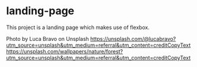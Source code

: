 # landing-page
This project is a landing page which makes use of flexbox.

Photo by Luca Bravo on Unsplash
https://unsplash.com/@lucabravo?utm_source=unsplash&utm_medium=referral&utm_content=creditCopyText
https://unsplash.com/wallpapers/nature/forest?utm_source=unsplash&utm_medium=referral&utm_content=creditCopyText
  
